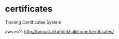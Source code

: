 # certificates
Training Certificates System

aws ec2: http://tomcat.alkathirikhalid.com/certificates/

